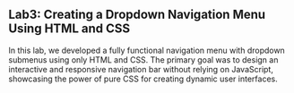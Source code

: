## Lab3: Creating a Dropdown Navigation Menu Using HTML and CSS

In this lab, we developed a fully functional navigation menu with dropdown submenus using only HTML and CSS. The primary goal was to design an interactive and responsive navigation bar without relying on JavaScript, showcasing the power of pure CSS for creating dynamic user interfaces.
